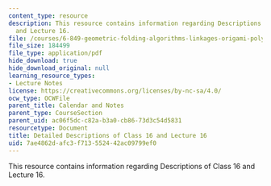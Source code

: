 ```yaml
---
content_type: resource
description: This resource contains information regarding Descriptions of Class 16
  and Lecture 16.
file: /courses/6-849-geometric-folding-algorithms-linkages-origami-polyhedra-fall-2012/7ae4862dafc3f713552442ac09799ef0_MIT6_849F12_desc16.pdf
file_size: 184499
file_type: application/pdf
hide_download: true
hide_download_original: null
learning_resource_types:
- Lecture Notes
license: https://creativecommons.org/licenses/by-nc-sa/4.0/
ocw_type: OCWFile
parent_title: Calendar and Notes
parent_type: CourseSection
parent_uid: ac06f5dc-c82a-b3a0-cb86-73d3c54d5831
resourcetype: Document
title: Detailed Descriptions of Class 16 and Lecture 16
uid: 7ae4862d-afc3-f713-5524-42ac09799ef0
---
```

This resource contains information regarding Descriptions of Class 16 and Lecture 16.